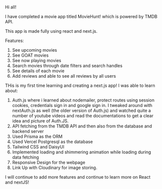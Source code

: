 Hi all!

 I have completed a movie app titled MovieHunt! which is powered by TMDB API.

 This app is made fully using react and next.js.

 Features:
 1) See upcoming movies
 2) See GOAT movies
 3) See now playing movies
 4) Search movies through date filters and search handles
 5) See details of each movie 
 6) Add reviews and able to see all reviews by all users

 THis is my first time learning and creating a next.js app! I was able to learn about:
 1) Auth.js where i learned about nodemailer, protect routes using session cookies, credentials sign in and google sign in. I tweaked around with nextAuth.js as well (the older version of Auth.js) and watched quite a number of youtube videos and read the documentations to get a clear idea and picture of Auth.JS.
 2) API fetching from the TMDB API and then also from the database and backend server
 3) Used Prisma as the ORM
 4) Used Vercel Postgresql as the database
 5) Tailwind CSS and DaisyUI
 6) Implemented loading and shimmering animation while loading during data fetching 
 7) Responsive Design for the webpage
 8) Link Up with Cloudinary for image storing.

 I will continue to add more features and continue to learn more on React and nextJS!